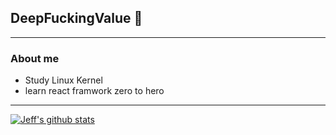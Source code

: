 ## DeepFuckingValue 👋
---
### About me

- Study Linux Kernel 
- learn react framwork zero to hero

---
[![Jeff's github stats](https://github-readme-stats.vercel.app/api?username=waterthreshold)](https://github.com/anuraghazra/github-readme-stats)

